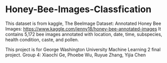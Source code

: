 # Honey-Bee-Images-Classfication
This dataset is from kaggle, The BeeImage Dataset: Annotated Honey Bee Images: https://www.kaggle.com/jenny18/honey-bee-annotated-images
It contains 5,172 bee images annotated with location, date, time, subspecies, health condition, caste, and pollen.

This project is for George Washington University Machine Learning 2 final project. 
Group 4: Xiaochi Ge, Phoebe Wu, Ruyue Zhang, Yijia Chen

